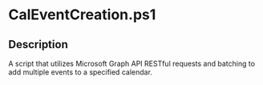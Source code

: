 ﻿# CalEventCreation.ps1

## Description

A script that utilizes Microsoft Graph API RESTful requests and batching to add multiple events to a specified calendar.